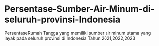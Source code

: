 # Persentase-Sumber-Air-Minum-di-seluruh-provinsi-Indonesia
PersentaseRumah Tangga yang memiliki sumber air minum utama yang layak pada seluruh provinsi di Indonesia Tahun 2021,2022,2023
